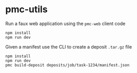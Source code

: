 # pmc-utils

Run a faux web application using the `pmc-web` client code

```
npm install
npm run dev
```

Given a manifest use the CLI to create a deposit `.tar.gz` file

```
npm install
npm run dev
pmc build-deposit deposits/job/task-1234/manifest.json
```
